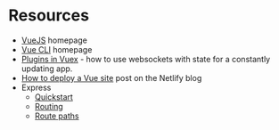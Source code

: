 # Resources

- [VueJS](https://vuetifyjs.com) homepage
- [Vue CLI](https://cli.vuejs.org/) homepage
- [Plugins in Vuex](https://vuex.vuejs.org/guide/plugins.html#committing-mutations-inside-plugins) - how to use websockets with state for a constantly updating app.
- [How to deploy a Vue site](https://www.netlify.com/blog/2019/11/30/how-to-deploy-a-vue-site/) post on the Netlify blog
- Express
    - [Quickstart](https://expressjs.com/en/starter/hello-world.html)
    - [Routing](https://expressjs.com/en/starter/basic-routing.html)
    - [Route paths](http://expressjs.com/en/guide/routing.html#route-paths)
